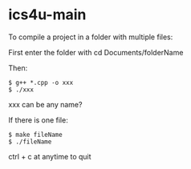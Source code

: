 # ics4u-main

To compile a project in a folder with multiple files:

First enter the folder with cd Documents/folderName

Then: 

```
$ g++ *.cpp -o xxx
$ ./xxx
```
xxx can be any name?

If there is one file:

``` 
$ make fileName
$ ./fileName
```

ctrl + c at anytime to quit